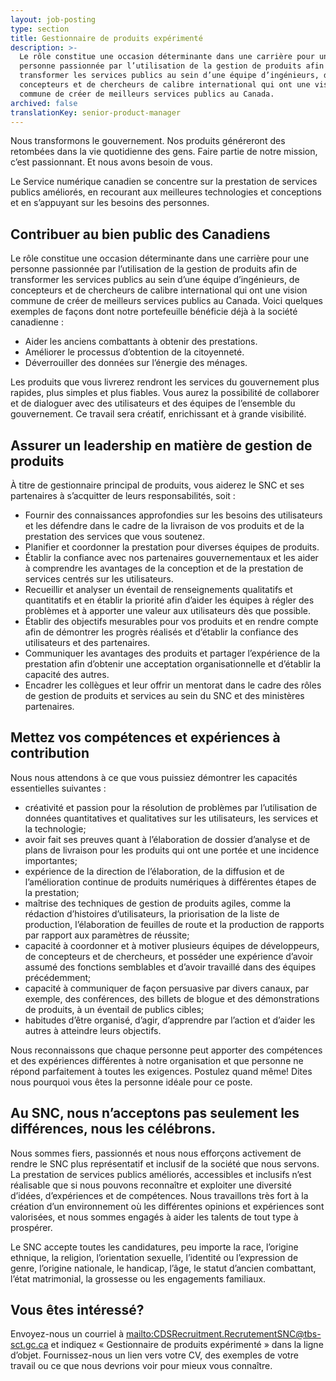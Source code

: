 ```yaml
---
layout: job-posting
type: section
title: Gestionnaire de produits expérimenté
description: >-
  Le rôle constitue une occasion déterminante dans une carrière pour une
  personne passionnée par l’utilisation de la gestion de produits afin de
  transformer les services publics au sein d’une équipe d’ingénieurs, de
  concepteurs et de chercheurs de calibre international qui ont une vision
  commune de créer de meilleurs services publics au Canada.
archived: false
translationKey: senior-product-manager
---
```

Nous transformons le gouvernement. Nos produits généreront des retombées dans la vie quotidienne des gens. Faire partie de notre mission, c’est passionnant. Et nous avons besoin de vous.

Le Service numérique canadien se concentre sur la prestation de services publics améliorés, en recourant aux meilleures technologies et conceptions et en s’appuyant sur les besoins des personnes.

## Contribuer au bien public des Canadiens

Le rôle constitue une occasion déterminante dans une carrière pour une personne passionnée par l’utilisation de la gestion de produits afin de transformer les services publics au sein d’une équipe d’ingénieurs, de concepteurs et de chercheurs de calibre international qui ont une vision commune de créer de meilleurs services publics au Canada. Voici quelques exemples de façons dont notre portefeuille bénéficie déjà à la société canadienne :

* Aider les anciens combattants à obtenir des prestations.
* Améliorer le processus d’obtention de la citoyenneté.
* Déverrouiller des données sur l’énergie des ménages.

Les produits que vous livrerez rendront les services du gouvernement plus rapides, plus simples et plus fiables. Vous aurez la possibilité de collaborer et de dialoguer avec des utilisateurs et des équipes de l’ensemble du gouvernement. Ce travail sera créatif, enrichissant et à grande visibilité.
            

## Assurer un leadership en matière de gestion de produits

À titre de gestionnaire principal de produits, vous aiderez le SNC et ses partenaires à s’acquitter de leurs responsabilités, soit :

* Fournir des connaissances approfondies sur les besoins des utilisateurs et les défendre dans le cadre de la livraison de vos produits et de la prestation des services que vous soutenez.
* Planifier et coordonner la prestation pour diverses équipes de produits.
* Établir la confiance avec nos partenaires gouvernementaux et les aider à comprendre les avantages de la conception et de la prestation de services centrés sur les utilisateurs.
* Recueillir et analyser un éventail de renseignements qualitatifs et quantitatifs et en établir la priorité afin d’aider les équipes à régler des problèmes et à apporter une valeur aux utilisateurs dès que possible.
* Établir des objectifs mesurables pour vos produits et en rendre compte afin de démontrer les progrès réalisés et d’établir la confiance des utilisateurs et des partenaires.
* Communiquer les avantages des produits et partager l’expérience de la prestation afin d’obtenir une acceptation organisationnelle et d’établir la capacité des autres.
* Encadrer les collègues et leur offrir un mentorat dans le cadre des rôles de gestion de produits et services au sein du SNC et des ministères partenaires.
  			

## Mettez vos compétences et expériences à contribution

Nous nous attendons à ce que vous puissiez démontrer les capacités essentielles suivantes :

* créativité et passion pour la résolution de problèmes par l’utilisation de données quantitatives et qualitatives sur les utilisateurs, les services et la technologie;
* avoir fait ses preuves quant à l’élaboration de dossier d’analyse et de plans de livraison pour les produits qui ont une portée et une incidence importantes;
* expérience de la direction de l’élaboration, de la diffusion et de l’amélioration continue de produits numériques à différentes étapes de la prestation;
* maîtrise des techniques de gestion de produits agiles, comme la rédaction d’histoires d’utilisateurs, la priorisation de la liste de production, l’élaboration de feuilles de route et la production de rapports par rapport aux paramètres de réussite;
* capacité à coordonner et à motiver plusieurs équipes de développeurs, de concepteurs et de chercheurs, et posséder une expérience d’avoir assumé des fonctions semblables et d’avoir travaillé dans des équipes précédemment;
* capacité à communiquer de façon persuasive par divers canaux, par exemple, des conférences, des billets de blogue et des démonstrations de produits, à un éventail de publics cibles;
* habitudes d’être organisé, d’agir, d’apprendre par l’action et d’aider les autres à atteindre leurs objectifs.

Nous reconnaissons que chaque personne peut apporter des compétences et des expériences différentes à notre organisation et que personne ne répond parfaitement à toutes les exigences. Postulez quand même! Dites nous pourquoi vous êtes la personne idéale pour ce poste.

## Au SNC, nous n’acceptons pas seulement les différences, nous les célébrons.

Nous sommes fiers, passionnés et nous nous efforçons activement de rendre le SNC plus représentatif et inclusif de la société que nous servons. La prestation de services publics améliorés, accessibles et inclusifs n’est réalisable que si nous pouvons reconnaître et exploiter une diversité d’idées, d’expériences et de compétences. Nous travaillons très fort à la création d’un environnement où les différentes opinions et expériences sont valorisées, et nous sommes engagés à aider les talents de tout type à prospérer.

Le SNC accepte toutes les candidatures, peu importe la race, l’origine ethnique, la religion, l’orientation sexuelle, l’identité ou l’expression de genre, l’origine nationale, le handicap, l’âge, le statut d’ancien combattant, l’état matrimonial, la grossesse ou les engagements familiaux.

## Vous êtes intéressé?

Envoyez-nous un courriel à <mailto:CDSRecruitment.RecrutementSNC@tbs-sct.gc.ca> et indiquez « Gestionnaire de produits expérimenté » dans la ligne d’objet. Fournissez-nous un lien vers votre CV, des exemples de votre travail ou ce que nous devrions voir pour mieux vous connaître.
